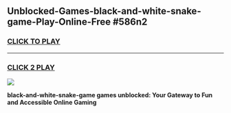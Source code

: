 
## Unblocked-Games-black-and-white-snake-game-Play-Online-Free #586n2
<h3>
<a href="https://us.freeplayer.one?title=black-and-white-snake-game&ref=10M">CLICK TO PLAY</a></h3>
<hr>

<h3>
<a href="https://us.freeplayer.one?title=black-and-white-snake-game&ref=10M">CLICK 2 PLAY</a>
  
</h3>

<a href="https://us.freeplayer.one?title=black-and-white-snake-game&ref=10M"><img src="https://clearcache.store/games.png"></a>


**black-and-white-snake-game games unblocked: Your Gateway to Fun and Accessible Online Gaming**
